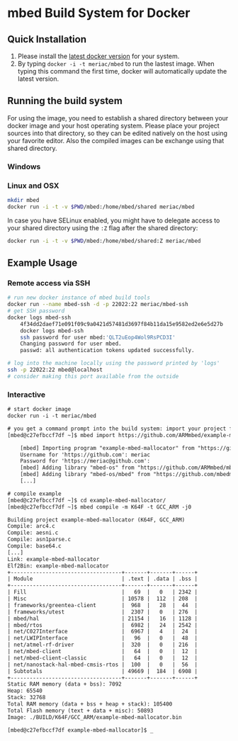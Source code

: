 # mbed Build System for Docker

## Quick Installation
1. Please install the [latest docker version](https://docs.docker.com/engine/installation/) for your system. 
1. By typing `docker -i -t meriac/mbed` to run the lastest image. When typing this command the first time, docker will automatically update the latest version.

## Running the build system
For using the image, you need to establish a shared directory between your docker image and your host operating system. Please place your project sources into that directory, so they can be edited natively on the host using your favorite editor. Also the compiled images can be exchange using that shared directory. 

### Windows

### Linux and OSX
```bash
mkdir mbed
docker run -i -t -v $PWD/mbed:/home/mbed/shared meriac/mbed
```
In case you have SELinux enabled, you might have to delegate access to your shared directory using the ``:Z`` flag after the shared directory:
```bash
docker run -i -t -v $PWD/mbed:/home/mbed/shared:Z meriac/mbed
```

## Example Usage

### Remote access via SSH
```bash
# run new docker instance of mbed build tools
docker run --name mbed-ssh -d -p 22022:22 meriac/mbed-ssh
# get SSH password
docker logs mbed-ssh
    4f34dd2daef71e091f09c9a0421d57481d3697f84b11da15e9582ed2e6e5d27b
    docker logs mbed-ssh
    ssh password for user mbed:'QLT2uEop4Wol9RsPCD3I'
    Changing password for user mbed.
    passwd: all authentication tokens updated successfully.

# log into the machine locally using the password printed by 'logs'
ssh -p 22022:22 mbed@localhost
# consider making this port available from the outside
```
### Interactive
```txt
# start docker image
docker run -i -t meriac/mbed

# you get a command prompt into the build system: import your project first
[mbed@c27efbccf7df ~]$ mbed import https://github.com/ARMmbed/example-mbed-mallocator

    [mbed] Importing program "example-mbed-mallocator" from "https://github.com/ARMmbed/example-mbed-mallocator/" at latest revision in the current branch
    Username for 'https://github.com': meriac
    Password for 'https://meriac@github.com':
    [mbed] Adding library "mbed-os" from "https://github.com/ARMmbed/mbed-os/" at latest revision in the current branch
    [mbed] Adding library "mbed-os/mbed" from "https://github.com/mbedmicro/mbed/" at rev #52e93aebd083b679a8fe7b0e47039f138fa8c224
    [...]

# compile example
[mbed@c27efbccf7df ~]$ cd example-mbed-mallocator/
[mbed@c27efbccf7df ~]$ mbed compile -m K64F -t GCC_ARM -j0

Building project example-mbed-mallocator (K64F, GCC_ARM)
Compile: arc4.c
Compile: aesni.c
Compile: asn1parse.c
Compile: base64.c
[...]
Link: example-mbed-mallocator
Elf2Bin: example-mbed-mallocator
+-----------------------------------+-------+-------+------+
| Module                            | .text | .data | .bss |
+-----------------------------------+-------+-------+------+
| Fill                              |   69  |   0   | 2342 |
| Misc                              | 10578 |  112  | 208  |
| frameworks/greentea-client        |  968  |   28  |  44  |
| frameworks/utest                  |  2307 |   0   | 276  |
| mbed/hal                          | 21154 |   16  | 1128 |
| mbed/rtos                         |  6982 |   24  | 2542 |
| net/C027Interface                 |  6967 |   4   |  24  |
| net/LWIPInterface                 |   96  |   0   |  48  |
| net/atmel-rf-driver               |  320  |   0   | 216  |
| net/mbed-client                   |   64  |   0   |  12  |
| net/mbed-client-classic           |   64  |   0   |  12  |
| net/nanostack-hal-mbed-cmsis-rtos |  100  |   0   |  56  |
| Subtotals                         | 49669 |  184  | 6908 |
+-----------------------------------+-------+-------+------+
Static RAM memory (data + bss): 7092
Heap: 65540
Stack: 32768
Total RAM memory (data + bss + heap + stack): 105400
Total Flash memory (text + data + misc): 50893
Image: ./BUILD/K64F/GCC_ARM/example-mbed-mallocator.bin

[mbed@c27efbccf7df example-mbed-mallocator]$ _
```

